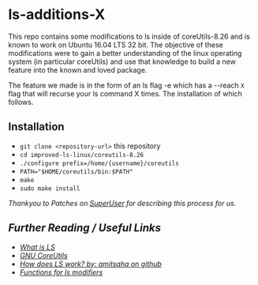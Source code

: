 # ls-additions-X

This repo contains some modifications to ls inside of coreUtils-8.26 and is known to work on Ubuntu 16.04 LTS 32 bit. The objective of these modifications were to gain a better understanding of the linux operating system (in particular coreUtils) and use that knowledge to build a new feature into the known and loved package.

The feature we made is in the form of an ls flag -e which has a --reach `X` flag that will recurse your ls command X times. The installation of which follows.


## Installation

* `git clone <repository-url>` this repository
* `cd improved-ls-linux/coreutils-8.26`
* `./configure prefix=/home/{username}/coreutils`
* `PATH="$HOME/coreutils/bin:$PATH"`
* `make`
* `sudo make install`

<i>Thankyou to Patches on [SuperUser](https://superuser.com/questions/304943/how-can-i-install-a-more-modern-version-of-gnu-utils-coreutils-on-debian-linux) for describing this process for us.<i/>


## Further Reading / Useful Links

* [What is LS](http://linuxcommand.org/lc3_man_pages/ls1.html)
* [GNU CoreUtils](https://www.gnu.org/software/coreutils/coreutils.html)
* [How does LS work? by: amitsaha on github](https://gist.github.com/amitsaha/8169242)
* [Functions for ls modifiers](https://explainshell.com/)


